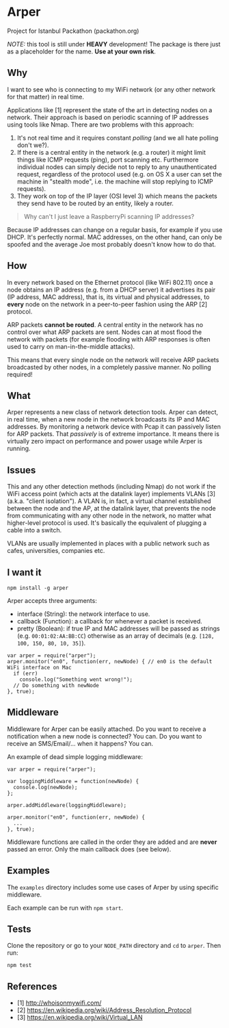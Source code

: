 # Arper

Project for Istanbul Packathon (packathon.org)

*NOTE:* this tool is still under **HEAVY** development! The package is there just as a placeholder for the name. **Use at your own risk**.

## Why

I want to see who is connecting to my WiFi network (or any other network for that matter) in real time.

Applications like [1] represent the state of the art in detecting nodes on a network. Their approach is based on periodic scanning of IP addresses using tools like Nmap. There are two problems with this approach:

1. It's not real time and it requires constant *polling* (and we all hate polling don't we?).
2. If there is a central entity in the network (e.g. a router) it might limit things like ICMP requests (ping), port scanning etc. Furthermore individual nodes can simply decide not to reply to any unauthenticated request, regardless of the protocol used (e.g. on OS X a user can set the machine in "stealth mode", i.e. the machine will stop replying to ICMP requests).
3. They work on top of the IP layer (OSI level 3) which means the packets they send have to be routed by an entity, likely a router.

> Why can't I just leave a RaspberryPi scanning IP addresses?

Because IP addresses can change on a regular basis, for example if you use DHCP. It's perfectly normal. MAC addresses, on the other hand, can only be spoofed and the average Joe most probably doesn't know how to do that.

## How

In every network based on the Ethernet protocol (like WiFi 802.11) once a node obtains an IP address (e.g. from a DHCP server) it advertises its pair (IP address, MAC address), that is, its virtual and physical addresses, to **every** node on the network in a peer-to-peer fashion using the ARP [2] protocol.

ARP packets **cannot be routed**. A central entity in the network has no control over what ARP packets are sent. Nodes can at most flood the network with packets (for example flooding with ARP responses is often used to carry on man-in-the-middle attacks).

This means that every single node on the network will receive ARP packets broadcasted by other nodes, in a completely passive manner. No polling required!

## What

Arper represents a new class of network detection tools. Arper can detect, in real time, when a new node in the network broadcasts its IP and MAC addresses. By monitoring a network device with Pcap it can passively listen for ARP packets. That *passively* is of extreme importance. It means there is virtually zero impact on performance and power usage while Arper is running.

## Issues

This and any other detection methods (including Nmap) do not work if the WiFi access point (which acts at the datalink layer) implements VLANs [3] \(a.k.a. "client isolation"). A VLAN is, in fact, a virtual channel established between the node and the AP, at the datalink layer, that prevents the node from communicating with any other node in the network, no matter what higher-level protocol is used. It's basically the equivalent of plugging a cable into a switch.

VLANs are usually implemented in places with a public network such as cafes, universities, companies etc.

## I want it

`npm install -g arper`

Arper accepts three arguments:
- interface (String): the network interface to use.
- callback (Function): a callback for whenever a packet is received.
- pretty (Boolean): if true IP and MAC addresses will be passed as strings (e.g. `00:01:02:AA:BB:CC`) otherwise as an array of decimals (e.g. `[128, 100, 150, 80, 10, 35]`).

```
var arper = require("arper");
arper.monitor("en0", function(err, newNode) { // en0 is the default WiFi interface on Mac
  if (err)
    console.log("Something went wrong!");
  // Do something with newNode
}, true);
```

## Middleware

Middleware for Arper can be easily attached. Do you want to receive a notification when a new node is connected? You can. Do you want to receive an SMS/Email/... when it happens? You can.

An example of dead simple logging middleware:

```
var arper = require("arper");

var loggingMiddleware = function(newNode) {
  console.log(newNode);
};

arper.addMiddleware(loggingMiddleware);

arper.monitor("en0", function(err, newNode) {
  ...
}, true);
```

Middleware functions are called in the order they are added and are **never** passed an error. Only the main callback does (see below).

## Examples

The `examples` directory includes some use cases of Arper by using specific middleware.

Each example can be run with `npm start`.

## Tests

Clone the repository or go to your `NODE_PATH` directory and `cd` to `arper`. Then run: 

`npm test`

## References

- [1] http://whoisonmywifi.com/
- [2] https://en.wikipedia.org/wiki/Address_Resolution_Protocol
- [3] https://en.wikipedia.org/wiki/Virtual_LAN